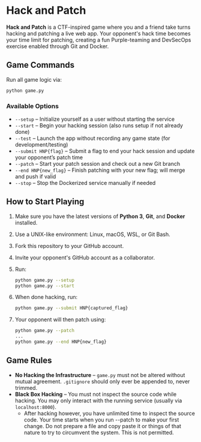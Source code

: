 # Hack and Patch

**Hack and Patch** is a CTF-inspired game where you and a friend take turns hacking and patching a live web app. Your opponent's hack time becomes your time limit for patching, creating a fun Purple-teaming and DevSecOps exercise enabled through Git and Docker.

## Game Commands

Run all game logic via:

```bash
python game.py
```

### Available Options

* `--setup` – Initialize yourself as a user without starting the service
* `--start` – Begin your hacking session (also runs setup if not already done)
* `--test` – Launch the app without recording any game state (for development/testing)
* `--submit HNP{flag}` – Submit a flag to end your hack session and update your opponent’s patch time
* `--patch` – Start your patch session and check out a new Git branch
* `--end HNP{new_flag}` – Finish patching with your new flag; will merge and push if valid
* `--stop` – Stop the Dockerized service manually if needed

## How to Start Playing

1. Make sure you have the latest versions of **Python 3**, **Git**, and **Docker** installed.

2. Use a UNIX-like environment: Linux, macOS, WSL, or Git Bash.

3. Fork this repository to your GitHub account.

4. Invite your opponent's GitHub account as a collaborator.

5. Run:

   ```bash
   python game.py --setup
   python game.py --start
   ```

6. When done hacking, run:

   ```bash
   python game.py --submit HNP{captured_flag}
   ```

7. Your opponent will then patch using:

   ```bash
   python game.py --patch
   ...
   python game.py --end HNP{new_flag}
   ```

## Game Rules

* **No Hacking the Infrastructure** – `game.py` must not be altered without mutual agreement. `.gitignore` should only ever be appended to, never trimmed.
* **Black Box Hacking** – You must not inspect the source code while hacking. You may only interact with the running service (usually via `localhost:8000`).
    - After hacking however, you have unlimited time to inspect the source code. Your time starts when you run --patch to make your first change. Do not prepare a file and copy paste it or things of that nature to try to circumvent the system. This is not permitted.
